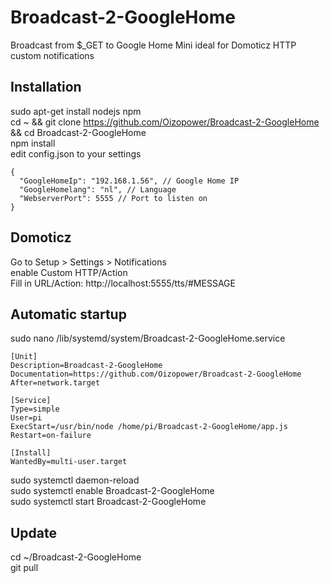 # Broadcast-2-GoogleHome
Broadcast from $_GET to Google Home Mini ideal for Domoticz HTTP custom notifications
  
## Installation

sudo apt-get install nodejs npm  
cd ~ && git clone https://github.com/Oizopower/Broadcast-2-GoogleHome && cd Broadcast-2-GoogleHome  
npm install  
edit config.json to your settings  

```
{
  "GoogleHomeIp": "192.168.1.56", // Google Home IP
  "GoogleHomelang": "nl", // Language
  "WebserverPort": 5555 // Port to listen on
}
```
## Domoticz
Go to Setup > Settings > Notifications  
enable Custom HTTP/Action  
Fill in URL/Action: http://localhost:5555/tts/#MESSAGE  

## Automatic startup
sudo nano /lib/systemd/system/Broadcast-2-GoogleHome.service  
  
```
[Unit]
Description=Broadcast-2-GoogleHome
Documentation=https://github.com/Oizopower/Broadcast-2-GoogleHome
After=network.target

[Service]
Type=simple
User=pi
ExecStart=/usr/bin/node /home/pi/Broadcast-2-GoogleHome/app.js
Restart=on-failure

[Install]
WantedBy=multi-user.target
```  
  
sudo systemctl daemon-reload  
sudo systemctl enable Broadcast-2-GoogleHome  
sudo systemctl start Broadcast-2-GoogleHome  

## Update
cd ~/Broadcast-2-GoogleHome  
git pull  
